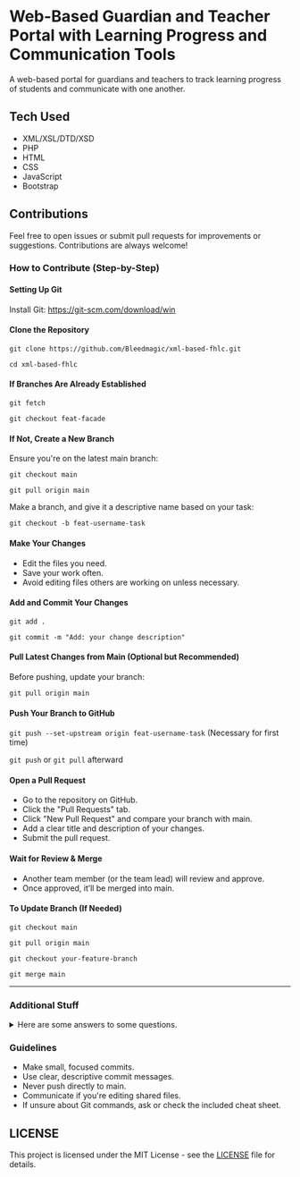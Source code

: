 # Web-Based Guardian and Teacher Portal with Learning Progress and Communication Tools

A web-based portal for guardians and teachers to track learning progress of students and communicate with one another.

## Tech Used

- XML/XSL/DTD/XSD
- PHP
- HTML
- CSS
- JavaScript
- Bootstrap

## Contributions

Feel free to open issues or submit pull requests for improvements or suggestions. Contributions are always welcome!

### How to Contribute (Step-by-Step)

#### Setting Up Git

Install Git: <https://git-scm.com/download/win>

#### Clone the Repository


  `git clone https://github.com/Bleedmagic/xml-based-fhlc.git`

  `cd xml-based-fhlc`

#### If Branches Are Already Established

  `git fetch`

  `git checkout feat-facade`

#### If Not, Create a New Branch

Ensure you're on the latest main branch:

  `git checkout main`

  `git pull origin main`

Make a branch, and give it a descriptive name based on your task:

`git checkout -b feat-username-task`


#### Make Your Changes

- Edit the files you need.
- Save your work often.
- Avoid editing files others are working on unless necessary.

#### Add and Commit Your Changes


  `git add .`

  `git commit -m "Add: your change description"`


#### Pull Latest Changes from Main (Optional but Recommended)

Before pushing, update your branch:

  `git pull origin main`

#### Push Your Branch to GitHub

  `git push --set-upstream origin feat-username-task` (Necessary for first time)

  `git push` or `git pull` afterward

#### Open a Pull Request

- Go to the repository on GitHub.
- Click the "Pull Requests" tab.
- Click "New Pull Request" and compare your branch with main.
- Add a clear title and description of your changes.
- Submit the pull request.

#### Wait for Review & Merge

- Another team member (or the team lead) will review and approve.
- Once approved, it’ll be merged into main.

#### To Update Branch (If Needed)

  `git checkout main`

  `git pull origin main`

  `git checkout your-feature-branch`

  `git merge main`

---

### Additional Stuff

<details>

<summary>Here are some answers to some questions.</summary>


#### **Note**

Your local repo is the copy of the project on your own computer.

A remote is a shared copy that lives online (e.g. <https://github.com/yourname/project.git>) and allows you and your team to collaborate.

`git push origin main`

- "Push my local main branch to the origin remote (usually GitHub)."

`git pull origin main`

- "Fetch and merge the latest changes from the remote main branch into my local one."

---

#### **Pushing a New Branch to Remote**

`git push -u origin your-branch-name`

---

#### **Syncing main After Merging on GitHub**

After merging on the GitHub website:

```bash
  git checkout main
  git pull origin main             # Sync your local main with remote
```

---

#### **If You Switch to a Branch But Don’t Commit**

```bash
  git restore .
  git clean -fd
```

---

#### **Deleting a Branch**

```bash
git branch -d branchname             # Delete local branch
git push origin -d branchname        # Delete remote branch
```

---

#### **Keeping main Updated While Working on Other Branches**

```bash
git checkout main
git pull origin main                 # Update local main
git checkout your-branch-name
git merge main                       # Merge updated main into your branch
git push origin your-branch-name
```

`git rebase main` (Alternative to merge)

##### **Warning**

When using rebase, especially in team environments, be careful to avoid rewriting shared history.

---

#### **Keeping Your Branch Updated with Remote main**

```bash
git checkout your-branch-name
git fetch origin
git merge origin/main                # OR: git rebase origin/main
git push origin your-branch-name
```

---

#### **Stashing Changes**

```bash
git stash                            # Save uncommitted changes
git stash pop                        # Reapply stashed changes

# Additional for Stash Management

git stash list
git stash drop
```

---

#### **Others**

```bash
git fetch origin             # Get latest remote changes (no merge)

git status             # Check current branch and changes
```

</details>

### Guidelines

- Make small, focused commits.
- Use clear, descriptive commit messages.
- Never push directly to main.
- Communicate if you're editing shared files.
- If unsure about Git commands, ask or check the included cheat sheet.

## LICENSE

This project is licensed under the MIT License - see the [LICENSE](LICENSE) file for details.
